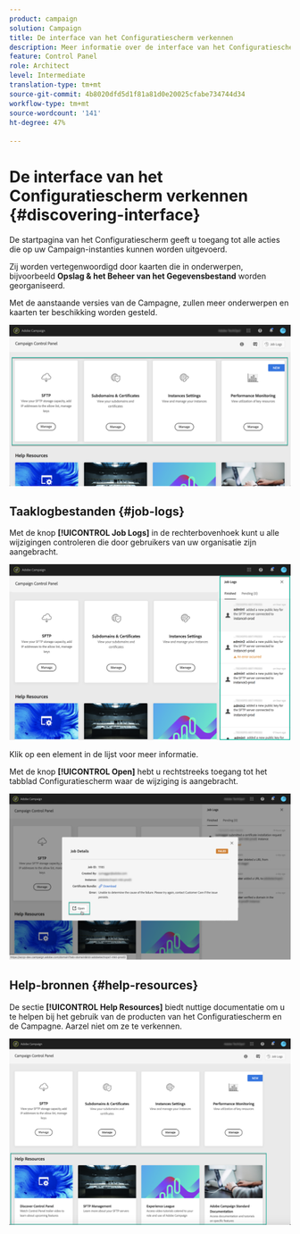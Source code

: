 ```yaml
---
product: campaign
solution: Campaign
title: De interface van het Configuratiescherm verkennen
description: Meer informatie over de interface van het Configuratiescherm
feature: Control Panel
role: Architect
level: Intermediate
translation-type: tm+mt
source-git-commit: 4b8020dfd5d1f81a81d0e20025cfabe734744d34
workflow-type: tm+mt
source-wordcount: '141'
ht-degree: 47%

---
```



# De interface van het Configuratiescherm verkennen {#discovering-interface}

De startpagina van het Configuratiescherm geeft u toegang tot alle acties die op uw Campaign-instanties kunnen worden uitgevoerd.

Zij worden vertegenwoordigd door kaarten die in onderwerpen, bijvoorbeeld **Opslag &amp; het Beheer van het Gegevensbestand** worden georganiseerd.

Met de aanstaande versies van de Campagne, zullen meer onderwerpen en kaarten ter beschikking worden gesteld.

![](assets/control_panel_interface.png)

## Taaklogbestanden {#job-logs}

Met de knop **[!UICONTROL Job Logs]** in de rechterbovenhoek kunt u alle wijzigingen controleren die door gebruikers van uw organisatie zijn aangebracht.

![](assets/control_panel_interface2.png)

Klik op een element in de lijst voor meer informatie.

Met de knop **[!UICONTROL Open]** hebt u rechtstreeks toegang tot het tabblad Configuratiescherm waar de wijziging is aangebracht.

![](assets/control_panel_logdetails.png)

## Help-bronnen {#help-resources}

De sectie **[!UICONTROL Help Resources]** biedt nuttige documentatie om u te helpen bij het gebruik van de producten van het Configuratiescherm en de Campagne. Aarzel niet om ze te verkennen.

![](assets/helpresources.png)
